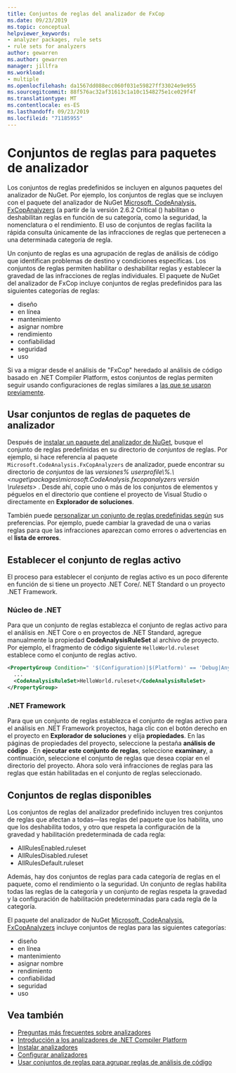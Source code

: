 ```yaml
---
title: Conjuntos de reglas del analizador de FxCop
ms.date: 09/23/2019
ms.topic: conceptual
helpviewer_keywords:
- analyzer packages, rule sets
- rule sets for analyzers
author: gewarren
ms.author: gewarren
manager: jillfra
ms.workload:
- multiple
ms.openlocfilehash: da1567dd088ecc060f031e59827ff33024e9e955
ms.sourcegitcommit: 88f576ac32af31613c1a10c1548275e1ce029f4f
ms.translationtype: MT
ms.contentlocale: es-ES
ms.lasthandoff: 09/23/2019
ms.locfileid: "71185955"
---
```

# <a name="rule-sets-for-analyzer-packages"></a>Conjuntos de reglas para paquetes de analizador

Los conjuntos de reglas predefinidos se incluyen en algunos paquetes del analizador de NuGet. Por ejemplo, los conjuntos de reglas que se incluyen con el paquete del analizador de NuGet [Microsoft. CodeAnalysis. FxCopAnalyzers](https://www.nuget.org/packages/Microsoft.CodeAnalysis.FxCopAnalyzers/) (a partir de la versión 2.6.2 Critical () habilitan o deshabilitan reglas en función de su categoría, como la seguridad, la nomenclatura o el rendimiento. El uso de conjuntos de reglas facilita la rápida consulta únicamente de las infracciones de reglas que pertenecen a una determinada categoría de regla.

Un conjunto de reglas es una agrupación de reglas de análisis de código que identifican problemas de destino y condiciones específicas. Los conjuntos de reglas permiten habilitar o deshabilitar reglas y establecer la gravedad de las infracciones de reglas individuales. El paquete de NuGet del analizador de FxCop incluye conjuntos de reglas predefinidos para las siguientes categorías de reglas:

- diseño
- en línea
- mantenimiento
- asignar nombre
- rendimiento
- confiabilidad
- seguridad
- uso

Si va a migrar desde el análisis de "FxCop" heredado al análisis de código basado en .NET Compiler Platform, estos conjuntos de reglas permiten seguir usando configuraciones de reglas similares a [las que se usaron previamente](rule-set-reference.md).

## <a name="use-analyzer-package-rule-sets"></a>Usar conjuntos de reglas de paquetes de analizador

Después de [instalar un paquete del analizador de NuGet](install-roslyn-analyzers.md), busque el conjunto de reglas predefinidas en su directorio de *conjuntos* de reglas. Por ejemplo, si hace referencia al paquete `Microsoft.CodeAnalysis.FxCopAnalyzers` de analizador, puede encontrar su directorio de *conjuntos* de las *versiones% userprofile\\%.\\\<nuget\packages\microsoft.CodeAnalysis.fxcopanalyzers versión \rulesets\>* . Desde ahí, copie uno o más de los conjuntos de elementos y péguelos en el directorio que contiene el proyecto de Visual Studio o directamente en **Explorador de soluciones**.

También puede [personalizar un conjunto de reglas predefinidas según](how-to-create-a-custom-rule-set.md) sus preferencias. Por ejemplo, puede cambiar la gravedad de una o varias reglas para que las infracciones aparezcan como errores o advertencias en el **lista de errores**.

## <a name="set-the-active-rule-set"></a>Establecer el conjunto de reglas activo

El proceso para establecer el conjunto de reglas activo es un poco diferente en función de si tiene un proyecto .NET Core/. NET Standard o un proyecto .NET Framework.

### <a name="net-core"></a>Núcleo de .NET

Para que un conjunto de reglas establezca el conjunto de reglas activo para el análisis en .NET Core o en proyectos de .NET Standard, agregue manualmente la propiedad **CodeAnalysisRuleSet** al archivo de proyecto. Por ejemplo, el fragmento de código siguiente `HelloWorld.ruleset` establece como el conjunto de reglas activo.

```xml
<PropertyGroup Condition=" '$(Configuration)|$(Platform)' == 'Debug|AnyCPU' ">
  ...
  <CodeAnalysisRuleSet>HelloWorld.ruleset</CodeAnalysisRuleSet>
</PropertyGroup>
```

### <a name="net-framework"></a>.NET Framework

Para que un conjunto de reglas establezca el conjunto de reglas activo para el análisis en .NET Framework proyectos, haga clic con el botón derecho en el proyecto en **Explorador de soluciones** y elija **propiedades**. En las páginas de propiedades del proyecto, seleccione la pestaña **análisis de código** . En **ejecutar este conjunto de reglas**, seleccione **examinar**y, a continuación, seleccione el conjunto de reglas que desea copiar en el directorio del proyecto. Ahora solo verá infracciones de reglas para las reglas que están habilitadas en el conjunto de reglas seleccionado.

## <a name="available-rule-sets"></a>Conjuntos de reglas disponibles

Los conjuntos de reglas del analizador predefinido incluyen tres conjuntos de reglas que afectan a todas&mdash;las reglas del paquete que los habilita, uno que los deshabilita todos, y otro que respeta la configuración de la gravedad y habilitación predeterminada de cada regla:

- AllRulesEnabled.ruleset
- AllRulesDisabled.ruleset
- AllRulesDefault.ruleset

Además, hay dos conjuntos de reglas para cada categoría de reglas en el paquete, como el rendimiento o la seguridad. Un conjunto de reglas habilita todas las reglas de la categoría y un conjunto de reglas respeta la gravedad y la configuración de habilitación predeterminadas para cada regla de la categoría.

El paquete del analizador de NuGet [Microsoft. CodeAnalysis. FxCopAnalyzers](https://www.nuget.org/packages/Microsoft.CodeAnalysis.FxCopAnalyzers/) incluye conjuntos de reglas para las siguientes categorías:

- diseño
- en línea
- mantenimiento
- asignar nombre
- rendimiento
- confiabilidad
- seguridad
- uso

## <a name="see-also"></a>Vea también

- [Preguntas más frecuentes sobre analizadores](analyzers-faq.md)
- [Introducción a los analizadores de .NET Compiler Platform](roslyn-analyzers-overview.md)
- [Instalar analizadores](install-roslyn-analyzers.md)
- [Configurar analizadores](use-roslyn-analyzers.md)
- [Usar conjuntos de reglas para agrupar reglas de análisis de código](using-rule-sets-to-group-code-analysis-rules.md)
